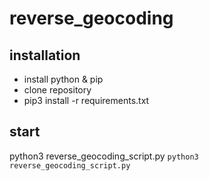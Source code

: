 # reverse_geocoding

## installation

- install python & pip
- clone repository
- pip3 install -r requirements.txt


## start

python3 reverse_geocoding_script.py
<code>python3 reverse_geocoding_script.py</code>
